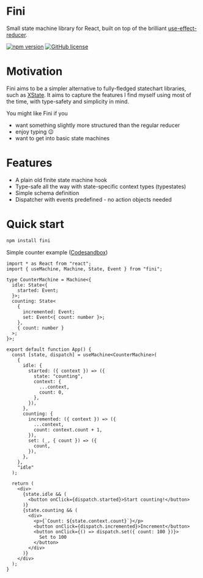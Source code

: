 # Fini

Small state machine library for React, built on top of the brilliant [use-effect-reducer](https://github.com/davidkpiano/useEffectReducer/).

[![npm version](http://img.shields.io/npm/v/fini.svg?style=flat)](https://npmjs.org/package/fini "View this project on npm") [![GitHub license](https://img.shields.io/github/license/janovekj/fini)](https://github.com/janovekj/fini/blob/master/LICENSE "MIT license")

# Motivation

Fini aims to be a simpler alternative to fully-fledged statechart libraries, such as [XState](https://xstate.js.org). It aims to capture the features I find myself using most of the time, with type-safety and simplicity in mind.

You might like Fini if you

- want something slightly more structured than the regular reducer
- enjoy typing 😉
- want to get into basic state machines

# Features

- A plain old finite state machine hook
- Type-safe all the way with state-specific context types (typestates)
- Simple schema definition
- Dispatcher with events predefined - no action objects needed

# Quick start

```bash
npm install fini
```

Simple counter example ([Codesandbox](https://codesandbox.io/s/fini-counter-example-ul43u?file=/src/App.tsx))

```tsx
import * as React from "react";
import { useMachine, Machine, State, Event } from "fini";

type CounterMachine = Machine<{
  idle: State<{
    started: Event;
  }>;
  counting: State<
    {
      incremented: Event;
      set: Event<{ count: number }>;
    },
    { count: number }
  >;
}>;

export default function App() {
  const [state, dispatch] = useMachine<CounterMachine>(
    {
      idle: {
        started: ({ context }) => ({
          state: "counting",
          context: {
            ...context,
            count: 0,
          },
        }),
      },
      counting: {
        incremented: ({ context }) => ({
          ...context,
          count: context.count + 1,
        }),
        set: (_, { count }) => ({
          count,
        }),
      },
    },
    "idle"
  );

  return (
    <div>
      {state.idle && (
        <button onClick={dispatch.started}>Start counting!</button>
      )}
      {state.counting && (
        <div>
          <p>{`Count: ${state.context.count}`}</p>
          <button onClick={dispatch.incremented}>Increment</button>
          <button onClick={() => dispatch.set({ count: 100 })}>
            Set to 100
          </button>
        </div>
      )}
    </div>
  );
}
```
